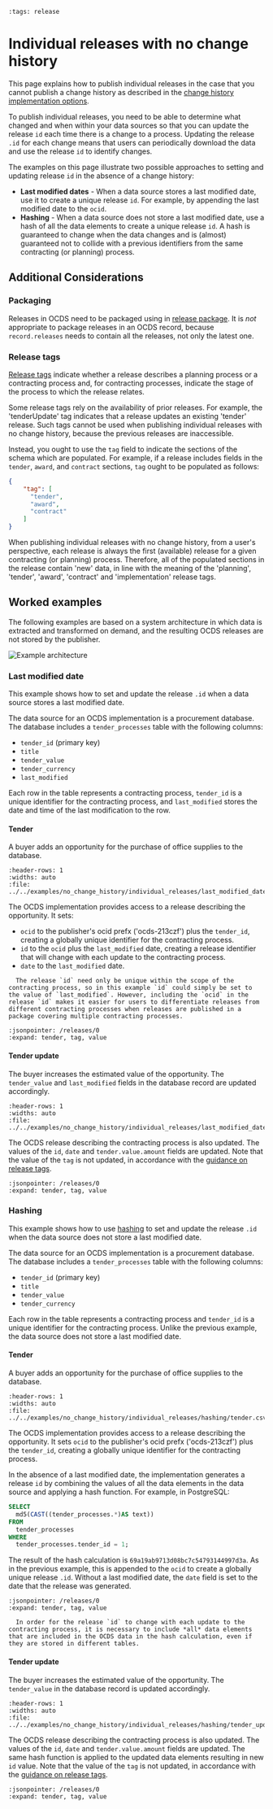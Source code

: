 ```{workedexample} Individual releases with no change history
:tags: release
```

# Individual releases with no change history

This page explains how to publish individual releases in the case that you cannot publish a change history as described in the [change history implementation options](change_history_options.md).

To publish individual releases, you need to be able to determine what changed and when within your data sources so that you can update the release `id` each time there is a change to a process. Updating the release `.id` for each change means that users can periodically download the data and use the release `id` to identify changes.

The examples on this page illustrate two possible approaches to setting and updating release `id` in the absence of a change history:

* **Last modified dates** - When a data source stores a last modified date, use it to create a unique release `id`. For example, by appending the last modified date to the `ocid`.
* **Hashing** - When a data source does not store a last modified date, use a hash of all the data elements to create a unique release `id`. A hash is guaranteed to change when the data changes and is (almost) guaranteed not to collide with a previous identifiers from the same contracting (or planning) process.

## Additional Considerations

### Packaging

Releases in OCDS need to be packaged using in [release package](../../schema/packaging/release_package.md). It is *not* appropriate to package releases in an OCDS record, because `record.releases` needs to contain all the releases, not only the latest one.

### Release tags

[Release tags](../../schema/codelists.md#release-tag) indicate whether a release describes a planning process or a contracting process and, for contracting processes, indicate the stage of the process to which the release relates.

Some release tags rely on the availability of prior releases. For example, the 'tenderUpdate' tag indicates that a release updates an existing 'tender' release. Such tags cannot be used when publishing individual releases with no change history, because the previous releases are inaccessible. 

Instead, you ought to use the `tag` field to indicate the sections of the schema which are populated. For example, if a release includes fields in the `tender`, `award`, and `contract` sections, `tag` ought to be populated as follows:

```json
{
    "tag": [
      "tender",
      "award",
      "contract"
    ]
}
```

When publishing individual releases with no change history, from a user's perspective, each release is always the first (available) release for a given contracting (or planning) process. Therefore, all of the populated sections in the release contain 'new' data, in line with the meaning of the 'planning', 'tender', 'award', 'contract' and 'implementation' release tags.

## Worked examples

The following examples are based on a system architecture in which data is extracted and transformed on demand, and the resulting OCDS releases are not stored by the publisher.

![Example architecture](../../_static/png/full_updates/example_architecture.png)

### Last modified date

This example shows how to set and update the release `.id` when a data source stores a last modified date.

The data source for an OCDS implementation is a procurement database. The database includes a `tender_processes` table with the following columns:

* `tender_id` (primary key)
* `title`
* `tender_value`
* `tender_currency`
* `last_modified`

Each row in the table represents a contracting process, `tender_id` is a unique identifier for the contracting process, and `last_modified` stores the date and time of the last modification to the row.

#### Tender

A buyer adds an opportunity for the purchase of office supplies to the database.

```{csv-table-no-translate}
:header-rows: 1
:widths: auto
:file: ../../examples/no_change_history/individual_releases/last_modified_date/tender.csv
```

The OCDS implementation provides access to a release describing the opportunity. It sets:

* `ocid` to the publisher's ocid prefx ('ocds-213czf') plus the `tender_id`, creating a globally unique identifier for the contracting process.
* `id` to the `ocid` plus the `last_modified` date, creating a release identifier that will change with each update to the contracting process.
* `date` to the `last_modified` date.

```{admonition} Release id uniqueness
  The release `id` need only be unique within the scope of the contracting process, so in this example `id` could simply be set to the value of `last_modified`. However, including the `ocid` in the release `id` makes it easier for users to differentiate releases from different contracting processes when releases are published in a package covering multiple contracting processes.
```

```{jsoninclude} ../../examples/no_change_history/individual_releases/last_modified_date/tender.json
:jsonpointer: /releases/0
:expand: tender, tag, value
```

#### Tender update

The buyer increases the estimated value of the opportunity. The `tender_value` and `last_modified` fields in the database record are updated accordingly.

```{csv-table-no-translate}
:header-rows: 1
:widths: auto
:file: ../../examples/no_change_history/individual_releases/last_modified_date/tender_update.csv
```

The OCDS release describing the contracting process is also updated. The values of the `id`, `date` and `tender.value.amount` fields are updated. Note that the value of the `tag` is not updated, in accordance with the [guidance on release tags](#release-tags).

```{jsoninclude} ../../examples/no_change_history/individual_releases/last_modified_date/tender.json
:jsonpointer: /releases/0
:expand: tender, tag, value
```

### Hashing

This example shows how to use [hashing](https://en.wikipedia.org/wiki/Hash_function) to set and update the release `.id` when the data source does not store a last modified date.

The data source for an OCDS implementation is a procurement database. The database includes a `tender_processes` table with the following columns:

* `tender_id` (primary key)
* `title`
* `tender_value`
* `tender_currency`

Each row in the table represents a contracting process and `tender_id` is a unique identifier for the contracting process. Unlike the previous example, the data source does not store a last modified date.

#### Tender

A buyer adds an opportunity for the purchase of office supplies to the database.

```{csv-table-no-translate}
:header-rows: 1
:widths: auto
:file: ../../examples/no_change_history/individual_releases/hashing/tender.csv
```

The OCDS implementation provides access to a release describing the opportunity. It sets `ocid` to the publisher's ocid prefx ('ocds-213czf') plus the `tender_id`, creating a globally unique identifier for the contracting process.

In the absence of a last modified date, the implementation generates a release `id` by combining the values of all the data elements in the data source and applying a hash function. For example, in PostgreSQL:

```sql
SELECT
  md5(CAST((tender_processes.*)AS text))
FROM
  tender_processes
WHERE
  tender_processes.tender_id = 1;
```

The result of the hash calculation is `69a19ab9713d08bc7c54793144997d3a`. As in the previous example, this is appended to the `ocid` to create a globally unique release `.id`. Without a last modified date, the `date` field is set to the date that the release was generated.

```{jsoninclude} ../../examples/no_change_history/individual_releases/hashing/tender.json
:jsonpointer: /releases/0
:expand: tender, tag, value
```

```{admonition} Data sources with multiple tables
  In order for the release `id` to change with each update to the contracting process, it is necessary to include *all* data elements that are included in the OCDS data in the hash calculation, even if they are stored in different tables.
```

#### Tender update

The buyer increases the estimated value of the opportunity. The `tender_value` in the database record is updated accordingly.

```{csv-table-no-translate}
:header-rows: 1
:widths: auto
:file: ../../examples/no_change_history/individual_releases/hashing/tender_update.csv
```

The OCDS release describing the contracting process is also updated. The values of the `id`, `date` and `tender.value.amount` fields are updated. The same hash function is applied to the updated data elements resulting in new `id` value. Note that the value of the `tag` is not updated, in accordance with the [guidance on release tags](#release-tags).

```{jsoninclude} ../../examples/no_change_history/individual_releases/hashing/tender_update.json
:jsonpointer: /releases/0
:expand: tender, tag, value
```

